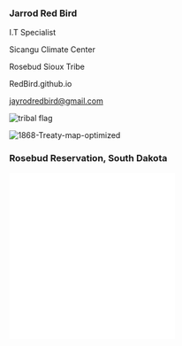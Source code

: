 ### Jarrod Red Bird

I.T Specialist 

Sicangu Climate Center

Rosebud Sioux Tribe

RedBird.github.io 

jayrodredbird@gmail.com 

![tribal flag](https://github.com/jarrodredbird/RedBird.github.io/assets/166235367/adfd6784-3826-4481-82c8-9f0f02f67994)


![1868-Treaty-map-optimized](https://github.com/jarrodredbird/RedBird.github.io/assets/166235367/a9fec7bc-6cce-4232-b3c0-4e3bcb1994f1)

### Rosebud Reservation, South Dakota
<embed type="text/html" src="img/rosebud.html" width="300" height="300">
